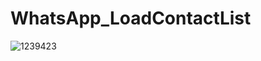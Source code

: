 # WhatsApp_LoadContactList

![1239423](https://user-images.githubusercontent.com/10273600/154461738-8dd99f37-1621-44ba-b809-c25e365aa396.gif)
